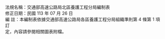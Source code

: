 法規名稱：交通部高速公路局北區養護工程分局編制表  
修正日期：民國 113 年 07 月 26 日  
編 註：本編制表依據交通部高速公路局各區養護工程分局組織準則第 4 條第 1 項訂  
定，內容請參閱相關圖表附檔。  


